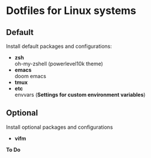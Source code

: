 Dotfiles for Linux systems
=============================

Default
---------

Install default packages and configurations:
* **zsh** <br />
 oh-my-zshell (powerlevel10k theme)
* **emacs** <br />
 doom emacs
* **tmux**
* **etc** <br />
 envvars (**Settings for custom environment variables**)


Optional
---------

Install optional packages and configurations

* **vifm** <br />

**To Do**
      
